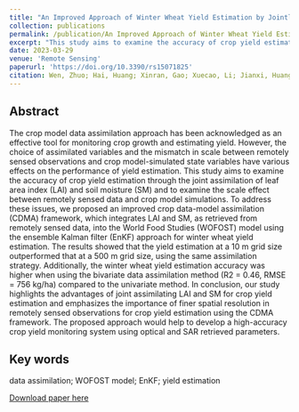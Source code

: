 ```yaml
---
title: "An Improved Approach of Winter Wheat Yield Estimation by Jointly Assimilating Remotely Sensed Leaf Area Index and Soil Moisture into the WOFOST Model"
collection: publications
permalink: /publication/An Improved Approach of Winter Wheat Yield Estimation by Jointly Assimilating Remotely Sensed Leaf Area Index and Soil Moisture into the WOFOST Model
excerpt: "This study aims to examine the accuracy of crop yield estimation through the joint assimilation of leaf area index (LAI) and soil moisture (SM) and to examine the scale effect between remotely sensed data and crop model simulations.<br/><img src='/wen/images/RS2023.jpg' width='500'>"
date: 2023-03-29
venue: 'Remote Sensing'
paperurl: 'https://doi.org/10.3390/rs15071825'
citation: Wen, Zhuo; Hai, Huang; Xinran, Gao; Xuecao, Li; Jianxi, Huang. An Improved Approach of Winter Wheat Yield Estimation by Jointly Assimilating Remotely Sensed Leaf Area Index and Soil Moisture into the WOFOST Model. Remote Sensing, 2023; 15(7):1825.
---
```


## Abstract
The crop model data assimilation approach has been acknowledged as an effective tool for monitoring crop growth and estimating yield. However, the choice of assimilated variables and the mismatch in scale between remotely sensed observations and crop model-simulated state variables have various effects on the performance of yield estimation. This study aims to examine the accuracy of crop yield estimation through the joint assimilation of leaf area index (LAI) and soil moisture (SM) and to examine the scale effect between remotely sensed data and crop model simulations. To address these issues, we proposed an improved crop data-model assimilation (CDMA) framework, which integrates LAI and SM, as retrieved from remotely sensed data, into the World Food Studies (WOFOST) model using the ensemble Kalman filter (EnKF) approach for winter wheat yield estimation. The results showed that the yield estimation at a 10 m grid size outperformed that at a 500 m grid size, using the same assimilation strategy. Additionally, the winter wheat yield estimation accuracy was higher when using the bivariate data assimilation method (R2 = 0.46, RMSE = 756 kg/ha) compared to the univariate method. In conclusion, our study highlights the advantages of joint assimilating LAI and SM for crop yield estimation and emphasizes the importance of finer spatial resolution in remotely sensed observations for crop yield estimation using the CDMA framework. The proposed approach would help to develop a high-accuracy crop yield monitoring system using optical and SAR retrieved parameters.

## Key words
data assimilation; WOFOST model; EnKF; yield estimation

[Download paper here](https://wenzhuo727.github.io/wen/files/remotesensing2023.pdf)




